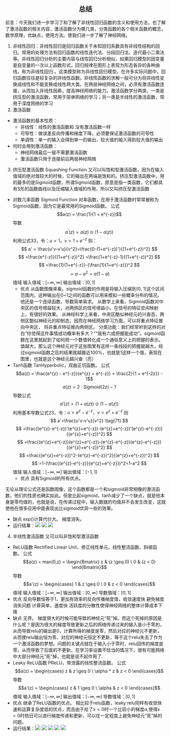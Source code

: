 ##    <center>总结</center>
前言：今天我们进一步学习了和了解了非线性回归函数的含义和使用方法，也了解了激活函数的相关内容，激活函数分为哪几类，分类函数的各个相关函数的概念，数学原理，优缺点，使用方法。使我们进一步了解了神经网络。
1. 非线性回归：非线性回归是回归函数关于未知回归系数具有非线性结构的回归。常用的处理方法有回归函数的线性迭代法、分段回归法、迭代最小二乘法等。非线性回归分析的主要内容与线性回归分析相似，如果回归模型的因变量是自变量的一次以上函数形式，回归规律在图形上表现为形态各异的各种曲线，称为非线性回归 。这类模型称为非线性回归模型。在许多实际问题中，回归函数往往是较复杂的非线性函数。非线性函数的求解一般可分为将非线性变换成线性和不能变换成线性两大类。在两层神经网络之间，必须有激活函数连接，从而加入非线性因素，提高神经网络的能力。激活函数学分两类，一类是挤压型的激活函数，常用于简单网络的学习；另一类是半线性的激活函数，常用于深度网络的学习
2. 激活函数 
 + 激活函数的基本性质：
   + 非线性：线性的激活函数和 没有激活函数一样
   + 可导性：做误差反向传播和梯度下降，必须要保证激活函数的可导性
   + 单调性：单一的输入会得到单一的输出，较大值的输入得到较大值的输出
 + 何时会用到激活函数：
   + 神经网络最后一层不需要激活函数
   + 激活函数只用于连接前后两层神经网络
3.  挤压型激活函数 Squashing Function
又可以叫饱和型激活函数，因为在输入值域的绝对值较大的时候，它的输出在两端是饱和的。挤压型激活函数中，用的最多的是Sigmoid函数，所谓Sigmoid函数，原意是指一类函数，它们都具有S形的函数曲线以及压缩输入值域的作用，所以又叫挤压型激活函数
+ 对数几率函数 Sigmoid Function
对率函数，在用于激活函数时常常被称为Sigmoid函数，因为它是最常用的Sigmoid函数。
公式
$$a(z) = \frac{1}{1 + e^{-z}}$$
导数
$$a^{'}(z) = a(z) \odot (1 - a(z))$$
利用公式33，令：$u=1，v=1+e^{-z}$ 则：
$$ a' = \frac{u'v-v'u}{v^2}=\frac{0-(1+e^{-z})'}{(1+e^{-z})^2} $$ $$ =\frac{e^{-z}}{(1+e^{-z})^2} =\frac{1+e^{-z}-1}{(1+e^{-z})^2} $$ $$ =\frac{1}{1+e^{-z}}-(\frac{1}{1+e^{-z}})^2 $$ $$ =a-a^2=a(1-a) $$
值域
输入值域：$[-\infty, \infty]$
输出值域：$[0,1]$
  + 优点
从函数图像来看，sigmoid函数的作用是将输入压缩到(0, 1)这个区间范围内，这种输出在0~1之间的函数可以用来模拟一些概率分布的情况。他还是一个连续函数，导数简单易求。
从数学上来看，Sigmoid函数对中央区的信号增益较大，对两侧区的信号增益小，在信号的特征空间映射上，有很好的效果。
从神经科学上来看，中央区酷似神经元的兴奋态，两侧区酷似神经元的抑制态，因而在神经网络学习方面，可以将重点特征推向中央区， 将非重点特征推向两侧区。
分类功能：我们经常听到这样的对白“你觉得这件事情成功概率有多大？”“我有六成把握能成功”。sigmoid函数在这里就起到了如何把一个数值转化成一个通俗意义上的把握的表示。值越大，那么这个神经元对于这张图里有这样一条线段的把握就越大，经过sigmoid函数之后的结果就越接近100%，也就是1这样一个值，表现在图里，也就是这个神经元越兴奋（亮）
+ Tanh函数
TanHyperbolic，双曲正切函数。
公式
$$a(z) = \frac{e^{z} - e^{-z}}{e^{z} + e^{-z}} = \frac{2}{1 + e^{-2z}} - 1$$
$$a(z) = 2 \cdot Sigmoid(2z) - 1$$
导数公式
$$a'(z) = (1 + a(z)) \odot (1 - a(z))$$
利用基本导数公式23，令：$u={e^{z}-e^{-z}}，v=e^{z}+e^{-z}$ 则
$$ a'=\frac{u'v-v'u}{v^2} \tag{71} $$ $$ =\frac{(e^{z}-e^{-z})'(e^{z}+e^{-z})-(e^{z}+e^{-z})'(e^{z}-e^{-z})}{(e^{z}+e^{-z})^2} $$ $$ =\frac{(e^{z}+e^{-z})(e^{z}+e^{-z})-(e^{z}-e^{-z})(e^{z}-e^{-z})}{(e^{z}+e^{-z})^2} $$ $$ =\frac{(e^{z}+e^{-z})^2-(e^{z}-e^{-z})^2}{(e^{z}+e^{-z})^2} $$ $$ =1-(\frac{(e^{z}-e^{-z}}{e^{z}+e^{-z}})^2=1-a^2 $$
值域
输入值域：$[-\infty, \infty]$
输出值域：$[-1,1]$
  + 优点
具有Sigmoid的所有优点。

无论从理论公式还是函数图像，这个函数都是一个和sigmoid非常相像的激活函数，他们的性质也确实如此。但是比起sigmoid，tanh减少了一个缺点，就是他本身是零均值的，也就是说，在传递过程中，输入数据的均值并不会发生改变，这就使他在很多应用中能表现出比sigmoid优异一些的效果。
  + 缺点
exp()计算代价大。
梯度消失。
  + 运行结果：![](image/a.png) ![](image/b.png) ![](image/c.png)
4. 半线性激活函数
又可以叫非饱和型激活函数
  + ReLU函数
  Rectified Linear Unit，修正线性单元，线性整流函数，斜坡函数。
公式
$$a(z) = max(0,z) = \begin{Bmatrix} z & (z \geq 0) \ 0 & (z < 0) \end{Bmatrix}$$
导数
$$a'(z) = \begin{cases} 1 & z \geq 0 \ 0 & z < 0 \end{cases}$$
值域
输入值域：$[-\infty, \infty]$
输出值域：$[0,\infty]$
导数值域：$[0,1]$
  + 优点
反向导数恒等于1，更加有效率的反向传播梯度值，收敛速度快
避免梯度消失问题
计算简单，速度快
活跃度的分散性使得神经网络的整体计算成本下降
  + 缺点
无界。
梯度很大的时候可能导致的神经元“死”掉。而这个死掉的原因是什么呢？是因为很大的梯度导致更新之后的网络传递过来的输入是小于零的，从而导致relu的输出是0，计算所得的梯度是零，然后对应的神经元不更新，从而使relu输出恒为零，对应的神经元恒定不更新，等于这个relu失去了作为一个激活函数的梦想。问题的关键点就在于输入小于零时，relu回传的梯度是零，从而导致了后面的不更新。在学习率设置不恰当的情况下，很有可能网络中大部分神经元“死”掉，也就是说不起作用了.
+  Leaky ReLU函数
PReLU，带泄露的线性整流函数。
公式
$$a(z) = \begin{cases} z & z \geq 0 \ \alpha * z & z < 0 \end{cases}$$
导数
$$a'(z) = \begin{cases} z & 1 \geq 0 \ \alpha & z < 0 \end{cases}$$
值域
输入值域：$[-\infty, \infty]$
输出值域：$[-\infty,\infty]$
导数值域：$[0,1]$
  + 优点
继承了ReLU函数的优点。
相比较于relu函数，leaky relu同样有收敛快速和运算复杂度低的优点，而且由于给了$x<0$时一个比较小的梯度$\alpha$,使得$x<0$时依旧可以进行梯度传递和更新，可以在一定程度上避免神经元“死”掉的问题。
  + 运行结果：![](image/d.png) ![](image/e.png) ![](image/f.png) ![](image/g.png) ![](image/h.png) 